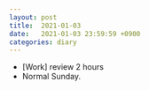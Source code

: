 ```yaml
---
layout: post
title:  2021-01-03
date:   2021-01-03 23:59:59 +0900
categories: diary
---
```


- [Work] review 2 hours
- Normal Sunday.
